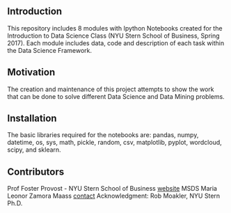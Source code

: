 ## Introduction

This repository includes 8 modules with Ipython Notebooks created for the Introduction to Data Science Class (NYU Stern School of Business, Spring 2017). Each module includes data, code and description of each task within the Data Science Framework.


## Motivation

The creation and maintenance of this project attempts to show the work that can be done to solve different Data Science and Data Mining problems. 


## Installation

The basic libraries required for the notebooks are: pandas, numpy, datetime, os, sys, math, pickle, random, csv, matplotlib, pyplot, wordcloud, scipy, and sklearn.


## Contributors

Prof Foster Provost - NYU Stern School of Business [website](http://people.stern.nyu.edu/fprovost/)
MSDS Maria Leonor Zamora Maass [contact](mzm239@nyu.edu)
Acknowledgment: Rob Moakler, NYU Stern Ph.D. 

